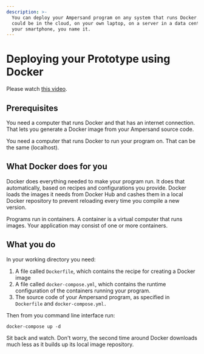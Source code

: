 ```yaml
---
description: >-
  You can deploy your Ampersand program on any system that runs Docker. That
  could be in the cloud, on your own laptop, on a server in a data center, on
  your smartphone, you name it.
---
```


# Deploying your Prototype using Docker

Please watch [this video](https://youtu.be/XqHTJfTVnoQ).

## Prerequisites

You need a computer that runs Docker and that has an internet connection. That lets you generate a Docker image from your Ampersand source code.

You need a computer that runs Docker to run your program on. That can be the same \(localhost\).

## What Docker does for you

Docker does everything needed to make your program run. It does that automatically, based on recipes and configurations you provide. Docker loads the images it needs from Docker Hub and cashes them in a local Docker repository to prevent reloading every time you compile a new version.

Programs run in containers. A container is a virtual computer that runs images. Your application may consist of one or more containers.

## What you do

In your working directory you need:

1. A file called `Dockerfile`, which contains the recipe for creating a Docker image
2. A file called `docker-compose.yml`, which contains the runtime configuration of the containers running your program.
3. The source code of your Ampersand program, as specified in `Dockerfile` and `docker-compose.yml.`

Then from you command line interface run:

`docker-compose up -d`

Sit back and watch. Don't worry, the second time around Docker downloads much less as it builds up its local image repository.

